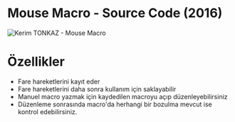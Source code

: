 # Mouse Macro - Source Code (2016)

![Kerim TONKAZ - Mouse Macro](https://i.ibb.co/tZrS2FT/macro.png)

# Özellikler

  - Fare hareketlerini kayıt eder
  - Fare hareketlerini daha sonra kullanım için saklayabilir
  - Manuel macro yazmak için kaydedilen macroyu açıp düzenleyebilirsiniz
  - Düzenleme sonrasında macro'da herhangi bir bozulma mevcut ise kontrol edebilirsiniz.
